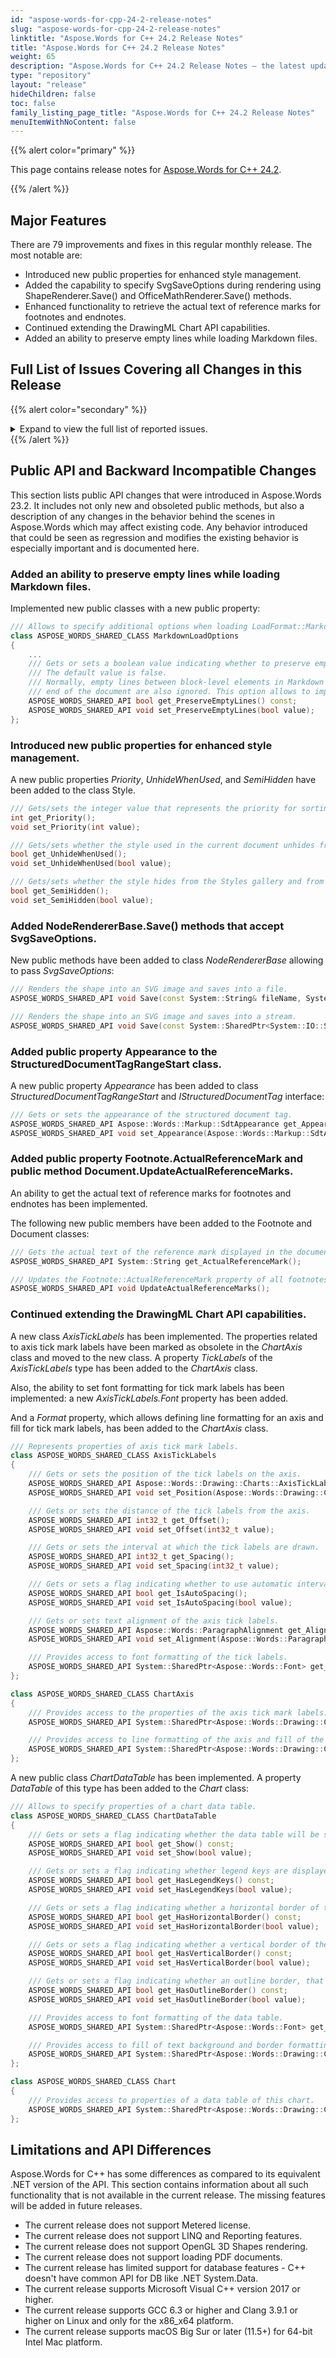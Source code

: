 ```yaml
---
id: "aspose-words-for-cpp-24-2-release-notes"
slug: "aspose-words-for-cpp-24-2-release-notes"
linktitle: "Aspose.Words for C++ 24.2 Release Notes"
title: "Aspose.Words for C++ 24.2 Release Notes"
weight: 65
description: "Aspose.Words for C++ 24.2 Release Notes – the latest updates and fixes."
type: "repository"
layout: "release"
hideChildren: false
toc: false
family_listing_page_title: "Aspose.Words for C++ 24.2 Release Notes"
menuItemWithNoContent: false
---
```


{{% alert color="primary" %}}

This page contains release notes for [Aspose.Words for C++ 24.2](https://www.nuget.org/packages/Aspose.Words.Cpp/24.2.0).

{{% /alert %}}

## Major Features

There are 79 improvements and fixes in this regular monthly release. The most notable are:

- Introduced new public properties for enhanced style management.
- Added the capability to specify SvgSaveOptions during rendering using ShapeRenderer.Save() and OfficeMathRenderer.Save() methods.
- Enhanced functionality to retrieve the actual text of reference marks for footnotes and endnotes.
- Continued extending the DrawingML Chart API capabilities.
- Added an ability to preserve empty lines while loading Markdown files.

## Full List of Issues Covering all Changes in this Release

{{% alert color="secondary" %}}
<details><summary>Expand to view the full list of reported  issues.</summary>

1. Disable links in ToC when exporting to HTML
2. Preserving Document Structure Post Content Control Removal
3. Provide an ability to get/set styles priority
4. Provide an ability to show/hide styles
5. Allow passing SvgSaveOptions into ShapeRenderer.Save and OfficeMathRenderer.Save methods
6. Font Control in Bar Chart
7. StructuredDocumentTagRangeStart class Appearance property
8. Errors with dates of 1900 year in charts
9. Without explicitly specifying 'LoadFormat.Markdown', Aspose.Words cannot determine the MD format in the user's MD file
10. Text is lost after converting RTF to HTML
11. Aspose.Words produces a invalid DOCX document
12. Remove implicit call of Document.UpdateActualReferenceMarks from Footnote.ActualReferenceMark
13. Equations are cut off when saving to PDF
14. Table formatting is broken after open/save DOCX file
15. Importing SVG file into document results with shifted head arrow
16. Formatting missing for the custom bullet point(s)
17. Make refactoring of MOBI/AZW3 import/export
18. Href and target attributes of hyperlink is changed after inserting to document and saving to HTML
19. FieldHyperlink.ScreenTip returns truncated value
20. ArgumentException is thrown upon comparing document
21. Vertical position of text in cell is wrong
22. Table layout is changed after rendering
23. Chinese text is improperly distributed after rendering
24. FileCorruptedException is thrown upon loading DOC document
25. Formatting of the document is broken after PDF to DOCX conversion
26. DOCX to MD: Text after image is not indented
27. Line break is added at the end of block level SDT
28. System.Drawing.Image throws exceptions after using it in ImageData.SetImage
29. Aspose.Words.FileCorruptedException is thrown while importing DOC
30. FileCorruptedException while loading DOC
31. FileCorruptedException is thrown upon loading DOC document
32. Plain SDT is incorrectly inserted during comparison
33. DOCX Content not Displayed on the Same Page in HTML FIXED Format
34. DOCX to HtmlFixed conversion issue with shape (image) position
35. Some content pushed to previous page in HTML_FIXED
36. A line pushed to next page in PDF
37. Line break not respected in PDF
38. Content is pushed to the beginning of next line in PDF
39. Comments content is marked as a revision after comparing document
40. Stamp misplaced in Html Fixed
41. Overlapped content and reduced number of pages when saving to PDF
42. NullReferenceException is thrown when using ToString method on a cell with nested table and PreserveTableLayout option
43. Content of first page spans across two pages during ODT to DOCX conversion
44. Heading style formatting is lost after open/save document
45. Spacing before semicolon is less then expected
46. DOCX to MD: Multi-line remarks issue
47. DOCX to MD: Examples block not converted correctly
48. DOCX to MD: Indentations not working correctly
49. ArgumentOutOfRangeException is thrown upon updating page layout in Linux
50. Hidden content becomes visible in output PDF
51. The combination of a comma and nine spaces is used as line break in MathFormula
52. Page number is incorrect after rendering document
53. Add resilience by ignoring Spaces at start/end of each Row during Markdown Table import
54. Proxy error(ArgumentOutOfRangeException) occurs upon converting OfficeMath to html string in linux
55. Table formatting is broken after open/save DOC file
56. Characters overlap in Chinese text
57. Links don't work in AZW3/MOBI documents generated with HtmlVersion.Html5
58. Position of page numbers in TOC is shifted after rendering
59. Images are scaled down even if HtmlSaveOptions.ScaleImageToShapeSize is set to false
60. The "Slash" should be used as LineBreak in Math formula
61. Empty lines are lost after importing MD document
62. Text misaligned in uppercase roman styled list when is aligned to Left
63. Number of Pages reduced during rendering DOCX to PDF
64. Content moves to next pages in PDF
65. Extra whitespaces are added to merge field value after formatting number
66. Forward text is not inserted after executing mail merge
67. DOCX to HTML: Single page converted to multiple pages
68. Memory leak upon creating document.
69. Table Border Lost for Inline Component
70. Nested content controls CXP is not updating
71. DOCX to PDF: Chinese characters not rendered correctly
72. JPEG image is loaded as TXT document by Aspose.Words
73. DOCX to PDF conversion issue with row height
74. Number format is incorrect when "fr-BE" culture is used.
75. DOC to PCL: Saving using MemoryStream incorrectly rendered
76. System.InvalidCastException occurs during comparing Word documents
77. Consider adding an option to preserve empty paragraphs upon exporting to MD
78. Formatting of document is incorrect after PDF to DOCX conversion
79. Pdf2Word.PdfImageBuilder throws IndexOutOfRangeException

</details>
{{% /alert %}}

## Public API and Backward Incompatible Changes

This section lists public API changes that were introduced in Aspose.Words 23.2. It includes not only new and obsoleted public methods, but also a description of any changes in the behavior behind the scenes in Aspose.Words which may affect existing code. Any behavior introduced that could be seen as regression and modifies the existing behavior is especially important and is documented here.

### Added an ability to preserve empty lines while loading Markdown files.

Implemented new public classes with a new public property:
```cpp
/// Allows to specify additional options when loading LoadFormat::Markdown document into a Document object.
class ASPOSE_WORDS_SHARED_CLASS MarkdownLoadOptions
{
    ...
    /// Gets or sets a boolean value indicating whether to preserve empty lines while loading a LoadFormat::Markdown document.
    /// The default value is false.
    /// Normally, empty lines between block-level elements in Markdown are ignored. Empty lines at the beginning and
    /// end of the document are also ignored. This option allows to import such empty lines.
    ASPOSE_WORDS_SHARED_API bool get_PreserveEmptyLines() const;
    ASPOSE_WORDS_SHARED_API void set_PreserveEmptyLines(bool value);
};
```

### Introduced new public properties for enhanced style management.

A new public properties *Priority*, *UnhideWhenUsed*, and *SemiHidden* have been added to the class Style.
```cpp
/// Gets/sets the integer value that represents the priority for sorting the styles in the Styles task pane.
int get_Priority();
void set_Priority(int value);

/// Gets/sets whether the style used in the current document unhides from the Styles gallery and from the Styles task pane.
bool get_UnhideWhenUsed();
void set_UnhideWhenUsed(bool value);

/// Gets/sets whether the style hides from the Styles gallery and from the Styles task pane.
bool get_SemiHidden();
void set_SemiHidden(bool value);
```

### Added NodeRendererBase.Save() methods that accept SvgSaveOptions.

New public methods have been added to class *NodeRendererBase* allowing to pass *SvgSaveOptions*:
```cpp
/// Renders the shape into an SVG image and saves into a file.
ASPOSE_WORDS_SHARED_API void Save(const System::String& fileName, System::SharedPtr<Aspose::Words::Saving::SvgSaveOptions> saveOptions);

/// Renders the shape into an SVG image and saves into a stream.
ASPOSE_WORDS_SHARED_API void Save(const System::SharedPtr<System::IO::Stream>& stream, System::SharedPtr<Aspose::Words::Saving::SvgSaveOptions> saveOptions);
```

### Added public property Appearance to the StructuredDocumentTagRangeStart class.

A new public property *Appearance* has been added to class *StructuredDocumentTagRangeStart* and *IStructuredDocumentTag* interface:
```cpp
/// Gets or sets the appearance of the structured document tag.
ASPOSE_WORDS_SHARED_API Aspose::Words::Markup::SdtAppearance get_Appearance() override;
ASPOSE_WORDS_SHARED_API void set_Appearance(Aspose::Words::Markup::SdtAppearance value) override;
```

### Added public property Footnote.ActualReferenceMark and public method Document.UpdateActualReferenceMarks.

An ability to get the actual text of reference marks for footnotes and endnotes has been implemented.

The following new public members have been added to the Footnote and Document classes:
```cpp
/// Gets the actual text of the reference mark displayed in the document for this footnote.
ASPOSE_WORDS_SHARED_API System::String get_ActualReferenceMark();

/// Updates the Footnote::ActualReferenceMark property of all footnotes and endnotes in the document.
ASPOSE_WORDS_SHARED_API void UpdateActualReferenceMarks();
```

### Continued extending the DrawingML Chart API capabilities.

A new class *AxisTickLabels* has been implemented. The properties related to axis tick mark labels have been marked as obsolete in the *ChartAxis* class and moved to the new class. A property *TickLabels* of the *AxisTickLabels* type has been added to the *ChartAxis* class.

Also, the ability to set font formatting for tick mark labels has been implemented: a new *AxisTickLabels.Font* property has been added.

And a *Format* property, which allows defining line formatting for an axis and fill for tick mark labels, has been added to the *ChartAxis* class.
```cpp
/// Represents properties of axis tick mark labels.
class ASPOSE_WORDS_SHARED_CLASS AxisTickLabels
{
    /// Gets or sets the position of the tick labels on the axis.
    ASPOSE_WORDS_SHARED_API Aspose::Words::Drawing::Charts::AxisTickLabelPosition get_Position();
    ASPOSE_WORDS_SHARED_API void set_Position(Aspose::Words::Drawing::Charts::AxisTickLabelPosition value);

    /// Gets or sets the distance of the tick labels from the axis.
    ASPOSE_WORDS_SHARED_API int32_t get_Offset();
    ASPOSE_WORDS_SHARED_API void set_Offset(int32_t value);

    /// Gets or sets the interval at which the tick labels are drawn.
    ASPOSE_WORDS_SHARED_API int32_t get_Spacing();
    ASPOSE_WORDS_SHARED_API void set_Spacing(int32_t value);

    /// Gets or sets a flag indicating whether to use automatic interval for drawing the tick labels.
    ASPOSE_WORDS_SHARED_API bool get_IsAutoSpacing();
    ASPOSE_WORDS_SHARED_API void set_IsAutoSpacing(bool value);

    /// Gets or sets text alignment of the axis tick labels.
    ASPOSE_WORDS_SHARED_API Aspose::Words::ParagraphAlignment get_Alignment();
    ASPOSE_WORDS_SHARED_API void set_Alignment(Aspose::Words::ParagraphAlignment value);

    /// Provides access to font formatting of the tick labels.
    ASPOSE_WORDS_SHARED_API System::SharedPtr<Aspose::Words::Font> get_Font();
};

class ASPOSE_WORDS_SHARED_CLASS ChartAxis
{
    /// Provides access to the properties of the axis tick mark labels.
    ASPOSE_WORDS_SHARED_API System::SharedPtr<Aspose::Words::Drawing::Charts::AxisTickLabels> get_TickLabels();

    /// Provides access to line formatting of the axis and fill of the tick labels.
    ASPOSE_WORDS_SHARED_API System::SharedPtr<Aspose::Words::Drawing::Charts::ChartFormat> get_Format();
};
```

A new public class *ChartDataTable* has been implemented. A property *DataTable* of this type has been added to the *Chart* class:
```cpp
/// Allows to specify properties of a chart data table.
class ASPOSE_WORDS_SHARED_CLASS ChartDataTable
{
    /// Gets or sets a flag indicating whether the data table will be shown for the chart.
    ASPOSE_WORDS_SHARED_API bool get_Show() const;
    ASPOSE_WORDS_SHARED_API void set_Show(bool value);

    /// Gets or sets a flag indicating whether legend keys are displayed in the data table.
    ASPOSE_WORDS_SHARED_API bool get_HasLegendKeys() const;
    ASPOSE_WORDS_SHARED_API void set_HasLegendKeys(bool value);

    /// Gets or sets a flag indicating whether a horizontal border of the data table is displayed.
    ASPOSE_WORDS_SHARED_API bool get_HasHorizontalBorder() const;
    ASPOSE_WORDS_SHARED_API void set_HasHorizontalBorder(bool value);

    /// Gets or sets a flag indicating whether a vertical border of the data table is displayed.
    ASPOSE_WORDS_SHARED_API bool get_HasVerticalBorder() const;
    ASPOSE_WORDS_SHARED_API void set_HasVerticalBorder(bool value);

    /// Gets or sets a flag indicating whether an outline border, that is, a border around series and category names, is displayed.
    ASPOSE_WORDS_SHARED_API bool get_HasOutlineBorder() const;
    ASPOSE_WORDS_SHARED_API void set_HasOutlineBorder(bool value);

    /// Provides access to font formatting of the data table.
    ASPOSE_WORDS_SHARED_API System::SharedPtr<Aspose::Words::Font> get_Font();

    /// Provides access to fill of text background and border formatting of the data table.
    ASPOSE_WORDS_SHARED_API System::SharedPtr<Aspose::Words::Drawing::Charts::ChartFormat> get_Format();
};

class ASPOSE_WORDS_SHARED_CLASS Chart
{
    /// Provides access to properties of a data table of this chart.
    ASPOSE_WORDS_SHARED_API System::SharedPtr<Aspose::Words::Drawing::Charts::ChartDataTable> get_DataTable();
};
```

## Limitations and API Differences

Aspose.Words for C++ has some differences as compared to its equivalent .NET version of the API. This section contains information about all such functionality that is not available in the current release. The missing features will be added in future releases.

- The current release does not support Metered license.
- The current release does not support LINQ and Reporting features.
- The current release does not support OpenGL 3D Shapes rendering.
- The current release does not support loading PDF documents.
- The current release has limited support for database features - C++ doesn't have common API for DB like .NET System.Data.
- The current release supports Microsoft Visual C++ version 2017 or higher.
- The current release supports GCC 6.3 or higher and Clang 3.9.1 or higher on Linux and only for the x86_x64 platform.
- The current release supports macOS Big Sur or later (11.5+) for 64-bit Intel Mac platform.

